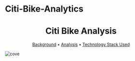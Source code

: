 # Citi-Bike-Analytics

<h1 align="center"> Citi Bike Analysis </h1>
<p align="center">
  <a href="#background">Background</a> •
  <a href="#analysis">Analysis</a> •
  <a href="#technology-stack-used">Technology Stack Used</a>
</p>

![cove](images/Background_img.png)


